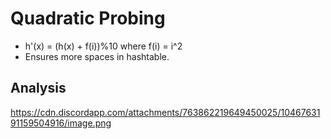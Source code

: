 # Quadratic Probing
* h'(x) = (h(x) + f(i))%10 where f(i) = i^2
* Ensures more spaces in hashtable.

## Analysis
https://cdn.discordapp.com/attachments/763862219649450025/1046763191159504916/image.png